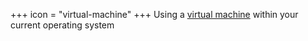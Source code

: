 +++
icon = "virtual-machine"
+++
Using a [virtual machine](/support/firststeps#using-a-virtual-machine) within your current operating system